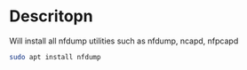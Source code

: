 # Descritopn
Will install all nfdump utilities such as nfdump, ncapd, nfpcapd
```bash
sudo apt install nfdump
```
